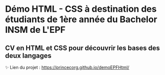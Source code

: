 # Démo HTML - CSS à destination des étudiants de 1ère année du Bachelor INSM de L'EPF
## CV en HTML et CSS pour découvrir les bases des deux langages
:sparkles: Lien du projet : https://princecorg.github.io/demoEPFHtml/
